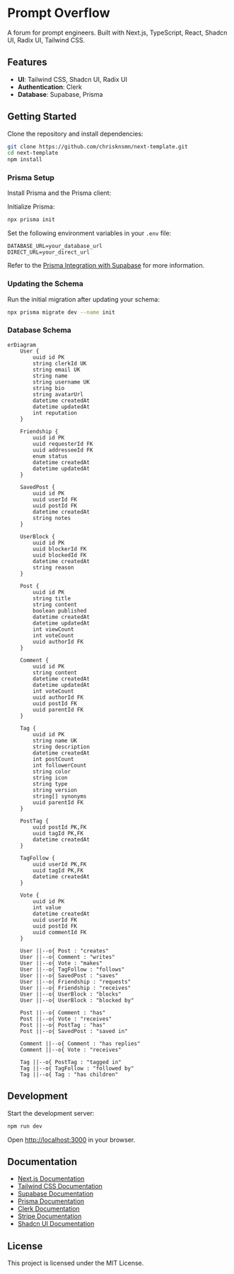 # Prompt Overflow

A forum for prompt engineers. Built with Next.js, TypeScript, React, Shadcn UI, Radix UI, Tailwind CSS.

## Features
- **UI**: Tailwind CSS, Shadcn UI, Radix UI
- **Authentication**: Clerk
- **Database**: Supabase, Prisma

## Getting Started
Clone the repository and install dependencies:

```bash
git clone https://github.com/chrisknsmn/next-template.git
cd next-template
npm install
```

### Prisma Setup
Install Prisma and the Prisma client:

Initialize Prisma:

```bash
npx prisma init
```

Set the following environment variables in your `.env` file:

```env
DATABASE_URL=your_database_url
DIRECT_URL=your_direct_url
```

Refer to the [Prisma Integration with Supabase](https://www.prisma.io/docs/guides/database/integrations/with-supabase) for more information.

### Updating the Schema
Run the initial migration after updating your schema:

```bash
npx prisma migrate dev --name init
```

### Database Schema

```mermaid
erDiagram
    User {
        uuid id PK
        string clerkId UK
        string email UK
        string name
        string username UK
        string bio
        string avatarUrl
        datetime createdAt
        datetime updatedAt
        int reputation
    }
    
    Friendship {
        uuid id PK
        uuid requesterId FK
        uuid addresseeId FK
        enum status
        datetime createdAt
        datetime updatedAt
    }

    SavedPost {
        uuid id PK
        uuid userId FK
        uuid postId FK
        datetime createdAt
        string notes
    }

    UserBlock {
        uuid id PK
        uuid blockerId FK
        uuid blockedId FK
        datetime createdAt
        string reason
    }
    
    Post {
        uuid id PK
        string title
        string content
        boolean published
        datetime createdAt
        datetime updatedAt
        int viewCount
        int voteCount
        uuid authorId FK
    }
    
    Comment {
        uuid id PK
        string content
        datetime createdAt
        datetime updatedAt
        int voteCount
        uuid authorId FK
        uuid postId FK
        uuid parentId FK
    }
    
    Tag {
        uuid id PK
        string name UK
        string description
        datetime createdAt
        int postCount
        int followerCount
        string color
        string icon
        string type
        string version
        string[] synonyms
        uuid parentId FK
    }

    PostTag {
        uuid postId PK,FK
        uuid tagId PK,FK
        datetime createdAt
    }

    TagFollow {
        uuid userId PK,FK
        uuid tagId PK,FK
        datetime createdAt
    }

    Vote {
        uuid id PK
        int value
        datetime createdAt
        uuid userId FK
        uuid postId FK
        uuid commentId FK
    }
    
    User ||--o{ Post : "creates"
    User ||--o{ Comment : "writes"
    User ||--o{ Vote : "makes"
    User ||--o{ TagFollow : "follows"
    User ||--o{ SavedPost : "saves"
    User ||--o{ Friendship : "requests"
    User ||--o{ Friendship : "receives"
    User ||--o{ UserBlock : "blocks"
    User ||--o{ UserBlock : "blocked by"
    
    Post ||--o{ Comment : "has"
    Post ||--o{ Vote : "receives"
    Post ||--o{ PostTag : "has"
    Post ||--o{ SavedPost : "saved in"
    
    Comment ||--o{ Comment : "has replies"
    Comment ||--o{ Vote : "receives"
    
    Tag ||--o{ PostTag : "tagged in"
    Tag ||--o{ TagFollow : "followed by"
    Tag ||--o{ Tag : "has children"
```

## Development

Start the development server:

```bash
npm run dev
```

Open [http://localhost:3000](http://localhost:3000) in your browser.

## Documentation
- [Next.js Documentation](https://nextjs.org/docs)
- [Tailwind CSS Documentation](https://tailwindcss.com/docs)
- [Supabase Documentation](https://supabase.io/docs)
- [Prisma Documentation](https://www.prisma.io/docs)
- [Clerk Documentation](https://clerk.dev/docs)
- [Stripe Documentation](https://stripe.com/docs)
- [Shadcn UI Documentation](https://shadcn.dev/docs)

## License
This project is licensed under the MIT License.
